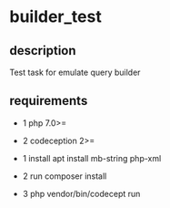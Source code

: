 # builder_test

## description
Test task for emulate query builder

## requirements
* 1 php 7.0>=
* 2 codeception 2>=


* 1 install apt install mb-string php-xml
* 2 run composer install
* 3 php vendor/bin/codecept run
